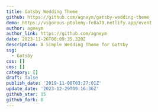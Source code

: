 ```yaml
---
title: Gatsby Wedding Theme
github: https://github.com/agneym/gatsby-wedding-theme
demo: https://vigorous-ptolemy-fe8a70.netlify.app/event
author: agneym
author_link: https://github.com/agneym
date: 2023-11-26T08:09:35.320Z
description: A Simple Wedding Theme for Gatsby
ssg:
  - Gatsby
css: []
cms: []
category: []
draft: false
publish_date: '2019-11-08T03:27:01Z'
update_date: '2023-12-29T09:16:36Z'
github_star: 15
github_fork: 8
---
```

